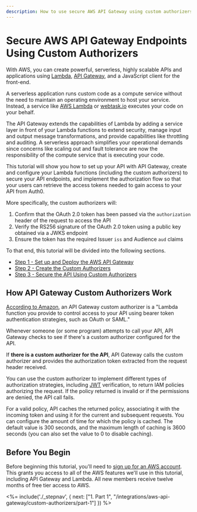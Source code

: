 ```yaml
---
description: How to use secure AWS API Gateway using custom authorizers that accept Auth0-issued access tokens
---
```


# Secure AWS API Gateway Endpoints Using Custom Authorizers

With AWS, you can create powerful, serverless, highly scalable APIs and applications using [Lambda](https://aws.amazon.com/lambda/), [API Gateway](https://aws.amazon.com/api-gateway/), and a JavaScript client for the front-end.

A serverless application runs custom code as a compute service without the need to maintain an operating environment to host your service. Instead, a service like [AWS Lambda](https://aws.amazon.com/lambda/) or [webtask.io](https://webtask.io) executes your code on your behalf.

The API Gateway extends the capabilities of Lambda by adding a service layer in front of your Lambda functions to extend security, manage input and output message transformations, and provide capabilities like throttling and auditing. A serverless approach simplifies your operational demands since concerns like scaling out and fault tolerance are now the responsibility of the compute service that is executing your code.

This tutorial will show you how to set up your API with API Gateway, create and configure your Lambda functions (including the custom authorizers) to secure your API endpoints, and implement the authorization flow so that your users can retrieve the access tokens needed to gain access to your API from Auth0.

More specifically, the custom authorizers will:

1. Confirm that the OAuth 2.0 token has been passed via the `authorization` header of the request to access the API
2. Verify the RS256 signature of the OAuth 2.0 token using a public key obtained via a JWKS endpoint
3. Ensure the token has the required Issuer `iss` and Audience `aud` claims

To that end, this tutorial will be divided into the following sections.

* [Step 1 - Set up and Deploy the AWS API Gateway](/integrations/aws-api-gateway/part-1)
* [Step 2 - Create the Custom Authorizers](/integrations/aws-api-gateway/part-2)
* [Step 3 - Secure the API Using Custom Authorizers](/integrations/aws-api-gateway/part-3)

## How API Gateway Custom Authorizers Work

[According to Amazon](http://docs.aws.amazon.com/apigateway/latest/developerguide/use-custom-authorizer.html), an API Gateway custom authorizer is a "Lambda function you provide to control access to your API using bearer token authentication strategies, such as OAuth or SAML."

Whenever someone (or some program) attempts to call your API, API Gateway checks to see if there's a custom authorizer configured for the API.

If **there is a custom authorizer for the API**, API Gateway calls the custom authorizer and provides the authorization token extracted from the request header received.

You can use the custom authorizer to implement different types of authorization strategies, including [JWT](/jwt) verification, to return IAM policies authorizing the request. If the policy returned is invalid or if the permissions are denied, the API call fails.

For a valid policy, API caches the returned policy, associating it with the incoming token and using it for the current and subsequent requests. You can configure the amount of time for which the policy is cached. The default value is 300 seconds, and the maximum length of caching is 3600 seconds (you can also set the value to 0 to disable caching).

## Before You Begin

Before beginning this tutorial, you'll need to [sign up for an AWS account](https://portal.aws.amazon.com/gp/aws/developer/registration/index.html). This grants you access to all of the AWS features we'll use in this tutorial, including API Gateway and Lambda. All new members receive twelve months of free tier access to AWS.

<%= include('./_stepnav', {
 next: ["1. Part 1", "/integrations/aws-api-gateway/custom-authorizers/part-1"]
}) %>